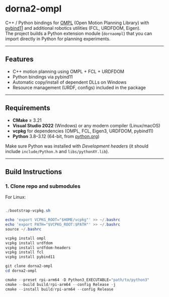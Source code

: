 # dorna2-ompl

C++ / Python bindings for [OMPL](https://ompl.kavrakilab.org/) (Open Motion Planning Library) with [pybind11](https://pybind11.readthedocs.io/) and additional robotics utilities (FCL, URDFDOM, Eigen).  
The project builds a Python extension module (`dornaompl`) that you can import directly in Python for planning experiments.

---

## Features
- C++ motion planning using OMPL + FCL + URDFDOM
- Python bindings via pybind11
- Automatic copy/install of dependent DLLs on Windows
- Resource management (URDF, configs) included in the package

---

## Requirements
- **CMake** ≥ 3.21  
- **Visual Studio 2022** (Windows) or any modern compiler (Linux/macOS)  
- **vcpkg** for dependencies (OMPL, FCL, Eigen3, URDFDOM, pybind11)  
- **Python** 3.8–3.12 (64-bit, from [python.org](https://www.python.org/downloads/))  

Make sure Python was installed with *Development headers* (it should include `include/Python.h` and `libs/pythonXY.lib`).

---

## Build Instructions

### 1. Clone repo and submodules
For Linux:

```powershell

./bootstrap-vcpkg.sh

echo 'export VCPKG_ROOT="$HOME/vcpkg"' >> ~/.bashrc
echo 'export PATH="$VCPKG_ROOT:$PATH"' >> ~/.bashrc
source ~/.bashrc

vcpkg install ompl
vcpkg install urdfdom
vcpkg install urdfdom-headers
vcpkg install fcl
vcpkg install pybind11

git clone dorna2-ompl
cd dorna2-ompl

cmake --preset rpi-arm64 -D Python3_EXECUTABLE="path/to/python3"
cmake --build build/rpi-arm64 --config Release -j
cmake --install build/rpi-arm64 --config Release



